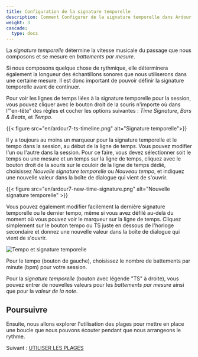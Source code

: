 ```yaml
---
title: Configuration de la signature temporelle
description: Comment Configurer de la signature temporelle dans Ardour
weight: 3
cascade:
  type: docs
---
```


La _signature temporelle_ détermine la vitesse musicale du passage que nous composons et se mesure en _battements par mesure_. 

Si nous composons quelque chose de rythmique, elle déterminera également la longueur des échantillons sonores que nous utiliserons dans une certaine mesure. Il est donc important de pouvoir définir la signature temporelle avant de continuer.

Pour voir les lignes de temps liées à la signature temporelle pour la session, vous pouvez cliquer avec le bouton droit de la souris n'importe où dans l'"en-tête" des règles et cocher les options suivantes : _Time Signature_, _Bars & Beats_, et _Tempo_.

{{< figure src="en/ardour7-ts-timeline.png" alt="Signature temporelle">}}

Il y a toujours au moins un marqueur pour la signature temporelle et le tempo dans la session, au début de la ligne de temps. Vous pouvez modifier l'un ou l'autre dans la session. Pour ce faire, vous devez sélectionner soit le temps ou une mesure et un temps sur la ligne de temps, cliquez avec le bouton droit de la souris sur le couloir de la ligne de temps dédié, choisissez _Nouvelle signature temporelle_ ou _Nouveau tempo_, et indiquez une nouvelle valeur dans la boîte de dialogue qui vient de s'ouvrir.

{{< figure src="en/ardour7-new-time-signature.png" alt="Nouvelle signature temporelle" >}}

Vous pouvez également modifier facilement la dernière signature temporelle ou le dernier tempo, même si vous avez défilé au-delà du moment où vous pouvez voir le marqueur sur la ligne de temps. Cliquez simplement sur le bouton tempo ou TS juste en dessous de l'horloge secondaire et donnez une nouvelle valeur dans la boîte de dialogue qui vient de s'ouvrir.

![Tempo et signature temporelle](en/Ardour5_Edit_TS_and_Tempo.png?width=25vw)

Pour le tempo (bouton de gauche), choisissez le nombre de battements par minute (bpm) pour votre session.

Pour la _signature temporelle_ (bouton avec légende "TS" à droite), vous pouvez entrer de nouvelles valeurs pour les _battements par mesure_ ainsi que pour la _valeur de la note_.

## Poursuivre

Ensuite, nous allons explorer l'utilisation des plages pour mettre en place une boucle que nous pouvons écouter pendant que nous arrangeons le rythme.

Suivant : [UTILISER LES PLAGES](../using-ranges)
